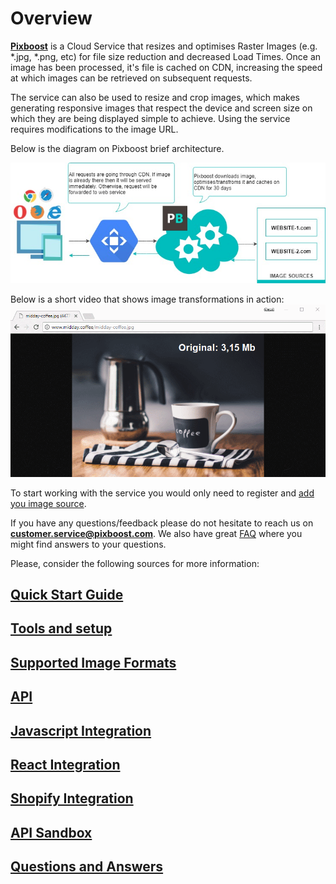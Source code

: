 # Overview

[**Pixboost**](https://pixboost.com/) is a Cloud Service that resizes and optimises Raster Images \(e.g. \*.jpg, \*.png, etc\) for file size reduction and decreased Load Times. Once an image has been processed, it's file is cached on CDN, increasing the speed at which images can be retrieved on subsequent requests.

The service can also be used to resize and crop images, which makes generating responsive images that respect the device and screen size on which they are being displayed simple to achieve. Using the service requires modifications to the image URL.

Below is the diagram on Pixboost brief architecture.

![](.gitbook/assets/pixboost-concept.jpg)

Below is a short video that shows image transformations in action:![](.gitbook/assets/pixboost-api-overview.gif)

To start working with the service you would only need to register and [add you image source](setup/adding-image-source.md).

If you have any questions/feedback please do not hesitate to reach us on **customer.service@pixboost.com**. We also have great [FAQ](https://pixboost.com/faq.html) where you might find answers to your questions.

Please, consider the following sources for more information:

## [Quick Start Guide](https://help.pixboost.com/quick-start-10-minutes-or-less.html)

## [Tools and setup](https://help.pixboost.com/setup/)

## [Supported Image Formats](setup/supported-formats.md)

## [API](api/)

## [Javascript Integration](web-dom/)

## [React Integration](react/)

## [Shopify Integration](shopify/)

## [API Sandbox](https://pixboost.com/docs/api/)

## [Questions and Answers](https://help.pixboost.com/questions-and-answers.html)

